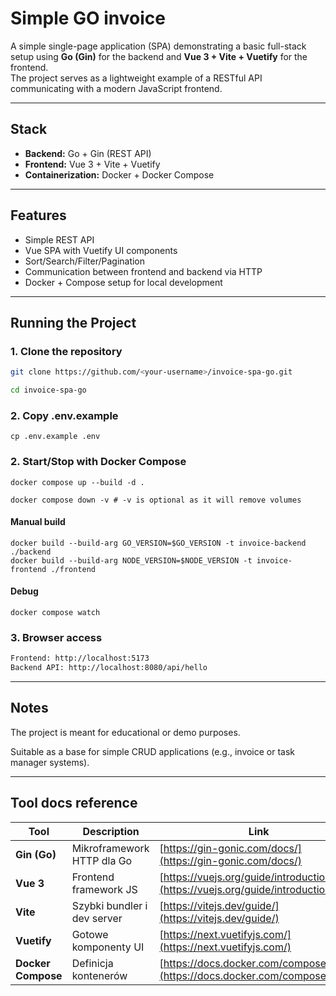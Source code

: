 # Simple GO invoice

A simple single-page application (SPA) demonstrating a basic full-stack setup using **Go (Gin)** for the backend and **Vue 3 + Vite + Vuetify** for the frontend.  
The project serves as a lightweight example of a RESTful API communicating with a modern JavaScript frontend.

---

## Stack

- **Backend:** Go + Gin (REST API)
- **Frontend:** Vue 3 + Vite + Vuetify
- **Containerization:** Docker + Docker Compose

---

## Features

- Simple REST API
- Vue SPA with Vuetify UI components
- Sort/Search/Filter/Pagination
- Communication between frontend and backend via HTTP
- Docker + Compose setup for local development

---

## Running the Project

### 1. Clone the repository

```bash
git clone https://github.com/<your-username>/invoice-spa-go.git

cd invoice-spa-go
```

### 2. Copy .env.example

```shell
cp .env.example .env
```

### 2. Start/Stop with Docker Compose

```shell
docker compose up --build -d .

docker compose down -v # -v is optional as it will remove volumes
```

#### Manual build

```shell
docker build --build-arg GO_VERSION=$GO_VERSION -t invoice-backend ./backend
docker build --build-arg NODE_VERSION=$NODE_VERSION -t invoice-frontend ./frontend
```

#### Debug

```shell
docker compose watch
```

### 3. Browser access

```txt
Frontend: http://localhost:5173
Backend API: http://localhost:8080/api/hello
```

---

## Notes

The project is meant for educational or demo purposes.

Suitable as a base for simple CRUD applications (e.g., invoice or task manager systems).

---

## Tool docs reference

| Tool          | Description                        | Link                                                                                   |
| ------------------ | --------------------------- | -------------------------------------------------------------------------------------- |
| **Gin (Go)**       | Mikroframework HTTP dla Go  | [https://gin-gonic.com/docs/](https://gin-gonic.com/docs/)                             |
| **Vue 3**          | Frontend framework JS       | [https://vuejs.org/guide/introduction.html](https://vuejs.org/guide/introduction.html) |
| **Vite**           | Szybki bundler i dev server | [https://vitejs.dev/guide/](https://vitejs.dev/guide/)                                 |
| **Vuetify**        | Gotowe komponenty UI        | [https://next.vuetifyjs.com/](https://next.vuetifyjs.com/)                             |
| **Docker Compose** | Definicja kontenerów        | [https://docs.docker.com/compose/](https://docs.docker.com/compose/)                   |
